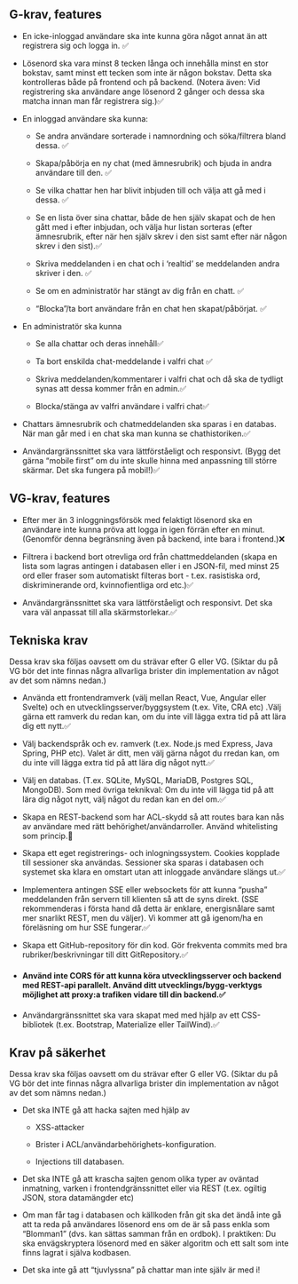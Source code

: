 ## G-krav, features

* En icke-inloggad användare ska inte kunna göra något annat än att registrera sig och logga in. ✅

* Lösenord ska vara minst 8 tecken långa och innehålla minst en stor bokstav, samt minst ett tecken som inte är någon bokstav. Detta ska kontrolleras både på frontend och på backend. (Notera även: Vid registrering ska användare ange lösenord 2 gånger och dessa ska matcha innan man får registrera sig.)✅

* En inloggad användare ska kunna:
  
  * Se andra användare sorterade i namnordning och söka/filtrera bland dessa. ✅
  
  * Skapa/påbörja en ny chat (med ämnesrubrik) och bjuda in andra användare till den. ✅
  
  * Se vilka chattar hen har blivit inbjuden till och välja att gå med i dessa. ✅
  
  * Se en lista över sina chattar, både de hen själv skapat och de hen gått med i efter inbjudan, och välja hur listan sorteras (efter ämnesrubrik, efter när hen själv skrev i den sist samt efter när någon skrev i den sist).✅
  
  * Skriva meddelanden i en chat och i ‘realtid’ se meddelanden andra skriver i den. ✅
  
  * Se om en administratör har stängt av dig från en chatt. ✅
  
  * “Blocka”/ta bort användare från en chat hen skapat/påbörjat. ✅


* En administratör ska kunna
  
  * Se alla chattar och deras innehåll✅
  
  * Ta bort enskilda chat-meddelande i valfri chat ✅
  
  * Skriva meddelanden/kommentarer i valfri chat och då ska de tydligt synas att 
    dessa kommer från en admin.✅
  
  * Blocka/stänga av valfri användare i valfri chat✅
  
* Chattars ämnesrubrik och chatmeddelanden ska sparas i en databas. När man går med i en chat ska man kunna se chathistoriken.✅

* Användargränssnittet ska vara lättförståeligt och responsivt. (Bygg det gärna “mobile first” om du 
inte skulle hinna med anpassning till större skärmar. Det ska fungera på mobil!)✅

## VG-krav, features
  * Efter mer än 3 inloggningsförsök med felaktigt lösenord ska en användare inte kunna pröva att logga in igen förrän efter en minut. (Genomför denna begränsning även på backend, inte bara i frontend.)❌

  * Filtrera i backend bort otrevliga ord från chattmeddelanden (skapa en lista som lagras antingen i databasen eller i en JSON-fil, med minst 25 ord eller fraser som automatiskt filteras bort - t.ex. rasistiska ord, diskriminerande ord, kvinnofientliga ord etc.)✅


  * Användargränssnittet ska vara lättförståeligt och responsivt. Det ska vara väl anpassat till alla skärmstorlekar.✅


## Tekniska krav
Dessa krav ska följas oavsett om du strävar efter G eller VG. (Siktar du på VG bör det inte finnas några allvarliga brister din implementation av något av det som nämns nedan.)

  * Använda ett frontendramverk (välj mellan React, Vue, Angular eller Svelte) och en utvecklingsserver/byggsystem (t.ex. Vite, CRA etc) .Välj gärna ett ramverk du redan kan, om du inte vill lägga extra tid på att lära dig ett nytt.✅

  * Välj backendspråk och ev. ramverk (t.ex. Node.js med Express, Java Spring, PHP etc). Valet är ditt, men välj gärna något du rredan kan, om du inte vill lägga extra tid på att lära dig något nytt.✅

  * Välj en databas. (T.ex. SQLite, MySQL, MariaDB, Postgres SQL, MongoDB). Som med övriga teknikval: Om du inte vill lägga tid på att lära dig något nytt, välj något du redan kan en del om.✅

  * Skapa en REST-backend som har ACL-skydd så att routes bara kan nås av användare med rätt behörighet/användarroller. Använd whitelisting som princip.🔶
  
  * Skapa ett eget registrerings- och inlogningssystem. Cookies kopplade till sessioner ska användas. Sessioner ska sparas i databasen och systemet ska klara en omstart utan att inloggade användare slängs ut.✅
  
  * Implementera antingen SSE eller websockets för att kunna “pusha” meddelanden från servern till klienten så att de syns direkt. (SSE rekommenderas i första hand då detta är enklare, energisnålare samt mer snarlikt REST, men du väljer). Vi kommer att gå igenom/ha en föreläsning om hur SSE fungerar.✅

  * Skapa ett GitHub-repository för din kod. Gör frekventa commits med bra rubriker/beskrivningar till ditt GitRepository.✅

  * #### Använd inte CORS för att kunna köra utvecklingsserver och backend med REST-api parallelt. Använd ditt utvecklings/bygg-verktygs möjlighet att proxy:a trafiken vidare till din backend.✅

  * Användargränssnittet ska vara skapat med med hjälp av ett CSS-bibliotek (t.ex. Bootstrap, Materialize eller TailWind).✅


## Krav på säkerhet
Dessa krav ska följas oavsett om du strävar efter G eller VG. (Siktar du på VG bör det inte finnas några allvarliga brister din implementation av något av det som nämns nedan.)

* Det ska INTE gå att hacka sajten med hjälp av
  
  * XSS-attacker

  * Brister i ACL/användarbehörighets-konfiguration.

  * Injections till databasen.

* Det ska INTE gå att krascha sajten genom olika typer av oväntad inmatning, varken i frontendgränssnittet eller via REST (t.ex. ogiltig JSON, stora datamängder etc)

* Om man får tag i databasen och källkoden från git ska det ändå inte gå att ta reda på användares lösenord ens om de är så pass enkla som “Blomman1” (dvs. kan sättas samman från en ordbok). I praktiken: Du ska envägskryptera lösenord med en säker algoritm och ett salt som inte finns lagrat i själva kodbasen.

* Det ska inte gå att “tjuvlyssna” på chattar man inte själv är med i!